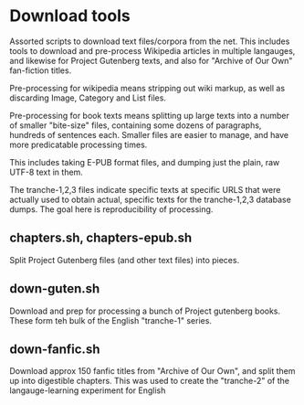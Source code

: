 
Download tools
==============
Assorted scripts to download text files/corpora from the net.  This
includes tools to download and pre-process Wikipedia articles in
multiple langauges, and likewise for Project Gutenberg texts, and
also for "Archive of Our Own" fan-fiction titles.

Pre-processing for wikipedia means stripping out wiki markup, as
well as discarding Image, Category and List files.

Pre-processing for book texts means splitting up large texts into a
number of smaller "bite-size" files, containing some dozens of
paragraphs, hundreds of sentences each.  Smaller files are easier to
manage, and have more predicatable processing times.

This includes taking E-PUB format files, and dumping just the plain,
raw UTF-8 text in them.

The tranche-1,2,3 files indicate specific texts at specific URLS that
were actually used to obtain actual, specific texts for the tranche-1,2,3
database dumps. The goal here is reproducibility of processing.


chapters.sh, chapters-epub.sh
-----------------------------
Split Project Gutenberg files (and other text files) into pieces.


down-guten.sh
-------------
Download and prep for processing a bunch of Project gutenberg
books. These form teh bulk of the English "tranche-1" series.

down-fanfic.sh
--------------
Download approx 150 fanfic titles from "Archive of Our Own", and
split them up into digestible chapters.  This was used to create
the "tranche-2" of the langauge-learning experiment for English
